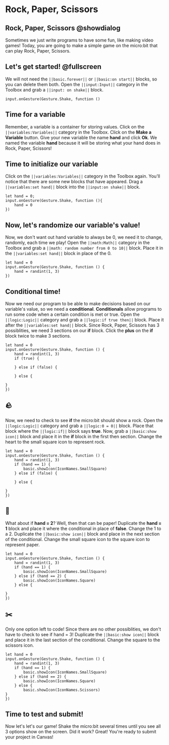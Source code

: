 # Rock, Paper, Scissors

## Rock, Paper, Scissors @showdialog

Sometimes we just write programs to have some fun, like making video games!
Today, you are going to make a simple game on the micro:bit that can play Rock, Paper, Scissors.

## Let's get started! @fullscreen

We will not need the `||basic.forever||` or `||basic:on start||` blocks, so you can delete them both.
Open the `||input:Input||` category in the Toolbox and grab a `||input: on shake||` block.

```blocks
input.onGesture(Gesture.Shake, function ()
```

## Time for a variable

Remember, a variable is a container for storing values. Click on the `||variables:Variables||` category in the Toolbox.
Click on the **Make a Variable** button.
Give your new variable the name **hand** and click **Ok**.
We named the variable **hand** because it will be storing what your hand does in Rock, Paper, Scissors!

## Time to initialize our variable

Click on the `||variables:Variables||` category in the Toolbox again.
You'll notice that there are some new blocks that have appeared.
Drag a `||variables:set hand||` block into the `||input:on shake||` block.

```blocks
let hand = 0;
input.onGesture(Gesture.Shake, function (){
    hand = 0
})
```

## Now, let's randomize our variable's value!

Now, we don't want out hand variable to always be 0, we need it to change, randomly, each time we play!
Open the `||math:Math||` category in the Toolbox and grab a `||math: random number from 0 to 10||` block.
Place it in the `||variables:set hand||` block in place of the 0.

```blocks
let hand = 0
input.onGesture(Gesture.Shake, function () {
    hand = randint(1, 3)
})
```

## Conditional time!

Now we need our program to be able to make decisions based on our variable's value, so we need a **conditional**.
**Conditionals** allow programs to run some code when a certain condition is met or true.
Open the `||logic:Logic||` category and grab a `||logic:if true then||` block.
Place it after the `||variables:set hand||` block.
Since Rock, Paper, Scissors has 3 possiblities, we need 3 sections on our **if** block.
Click the **plus** on the **if** block twice to make 3 sections.


```blocks
let hand = 0
input.onGesture(Gesture.Shake, function () {
    hand = randint(1, 3)
    if (true) {
	
    } else if (false) {
	
    } else {
	
}
})
```

## 🪨

Now, we need to check to see **if** the micro:bit should show a rock.
Open the `||logic:Logic||` category and grab a `||logic:0 = 0||` block.
Place that block where the `||logic:if||` block says **true**.
Now, grab a `||basic:show icon||` block  and place it in the **if** block in the first then section.
Change the heart to the small square icon to represent rock.


```blocks
let hand = 0
input.onGesture(Gesture.Shake, function () {
    hand = randint(1, 3)
    if (hand == 1) {
	    basic.showIcon(IconNames.SmallSquare)
    } else if (false) {
	
    } else {
	
}
})
```

## 📃

What about if **hand = 2**?
Well, then that can be paper!
Duplicate the **hand = 1** block and place it where the conditional in place of **false**.
Change the 1 to a 2.
Duplicate the `||basic:show icon||` block and place in the next section of the conditional.
Change the small square icon to the square icon to represent paper.

```blocks
let hand = 0
input.onGesture(Gesture.Shake, function () {
    hand = randint(1, 3)
    if (hand == 1) {
	    basic.showIcon(IconNames.SmallSquare)
    } else if (hand == 2) {
	    basic.showIcon(IconNames.Square)
    } else {
	
}
})
```


## ✂️

Only one option left to code!
Since there are no other possiblities, we don't have to check to see if hand = 3!
Duplicate the `||basic:show icon||` block and place it in the last section of the conditional.
Change the square to the scissors icon.


```blocks
let hand = 0
input.onGesture(Gesture.Shake, function () {
    hand = randint(1, 3)
    if (hand == 1) {
	    basic.showIcon(IconNames.SmallSquare)
    } else if (hand == 2) {
	    basic.showIcon(IconNames.Square)
    } else {
        basic.showIcon(IconNames.Scissors)
}
})
```


## Time to test and submit!

Now let's let's our game!
Shake the micro:bit several times until you see all 3 options show on the screen.
Did it work?
Great! You're ready to submit your project in Canvas!